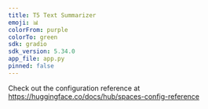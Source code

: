 ```yaml
---
title: T5 Text Summarizer
emoji: 📊
colorFrom: purple
colorTo: green
sdk: gradio
sdk_version: 5.34.0
app_file: app.py
pinned: false
---
```


Check out the configuration reference at https://huggingface.co/docs/hub/spaces-config-reference
